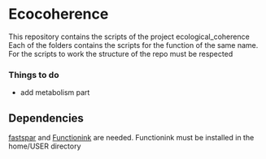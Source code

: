 # Ecocoherence
This repository contains the scripts of the project ecological_coherence
Each of the folders contains the scripts for the function of the same name. For the scripts to work the structure of the repo must be respected
### Things to do
- add metabolism part 
## Dependencies
[fastspar](https://github.com/scwatts/fastspar/blob/main/README.md) and [Functionink](https://github.com/apascualgarcia/functionInk) are needed. Functionink must be installed in the home/USER directory

